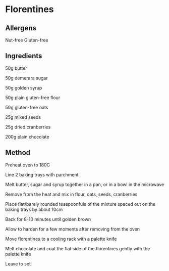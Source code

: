Florentines
===========

Allergens
---------

Nut-free
Gluten-free


Ingredients
-----------

50g butter

50g demerara sugar

50g golden syrup

50g plain gluten-free flour

50g gluten-free oats

25g mixed seeds

25g dried cranberries

200g plain chocolate


Method
------

Preheat oven to 180C

Line 2 baking trays with parchment

Melt butter, sugar and syrup together in a pan, or in a bowl in the microwave

Remove from the heat and mix in flour, oats, seeds, cranberries

Place flat/barely rounded teaspoonfuls of the mixture spaced out on the baking trays by about 10cm

Back for 8-10 minutes until golden brown

Allow to harden for a few moments after removing from the oven

Move florentines to a cooling rack with a palette knife

Melt chocolate and coat the flat side of the florentines gently with the palette knife

Leave to set

